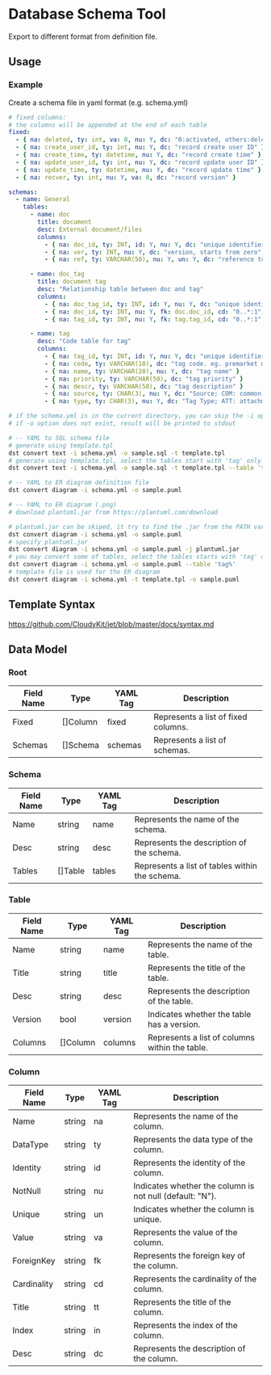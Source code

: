 # Database Schema Tool

Export to different format from definition file.

## Usage

### Example

Create a schema file in yaml format (e.g. schema.yml)

```yml
# fixed columns:
# the columns will be appended at the end of each table
fixed:
  - { na: deleted, ty: int, va: 0, nu: Y, dc: "0:activated, others:deleted" }
  - { na: create_user_id, ty: int, nu: Y, dc: "record create user ID" }
  - { na: create_time, ty: datetime, nu: Y, dc: "record create time" }
  - { na: update_user_id, ty: int, nu: Y, dc: "record update user ID" }
  - { na: update_time, ty: datetime, nu: Y, dc: "record update time" }
  - { na: recver, ty: int, nu: Y, va: 0, dc: "record version" }

schemas:
  - name: General
    tables:
      - name: doc
        title: document
        desc: External document/files
        columns:
          - { na: doc_id, ty: INT, id: Y, nu: Y, dc: "unique identifier" }
          - { na: ver, ty: INT, nu: Y, dc: "version, starts from zero" }
          - { na: ref, ty: VARCHAR(50), nu: Y, un: Y, dc: "reference to locate the external file" }

      - name: doc_tag
        title: document tag
        desc: "Relationship table between doc and tag"
        columns:
          - { na: doc_tag_id, ty: INT, id: Y, nu: Y, dc: "unique identifier" }
          - { na: doc_id, ty: INT, nu: Y, fk: doc.doc_id, cd: "0..*:1", dc: "doc id" }
          - { na: tag_id, ty: INT, nu: Y, fk: tag.tag_id, cd: "0..*:1", dc: "tag id" }

      - name: tag
        desc: "Code table for tag"
        columns:
          - { na: tag_id, ty: INT, id: Y, nu: Y, dc: "unique identifier" }
          - { na: code, ty: VARCHAR(10), dc: "tag code. eg. premarket md application index A1" }
          - { na: name, ty: VARCHAR(20), nu: Y, dc: "tag name" }
          - { na: priority, ty: VARCHAR(50), dc: "tag priority" }
          - { na: descr, ty: VARCHAR(50), dc: "tag description" }
          - { na: source, ty: CHAR(3), nu: Y, dc: "Source; COM: common, PRE: pre, POS: post" }
          - { na: type, ty: CHAR(3), nu: Y, dc: "Tag Type; ATT: attachment, APP: application, COM: company" }
```

```sh
# if the schema.yml is in the current directory, you can skip the -i option
# if -o option does not exist, result will be printed to stdout

# -- YAML to SQL schema file
# generate using template.tpl
dst convert text -i schema.yml -o sample.sql -t template.tpl
# generate using template.tpl, select the tables start with 'tag' only
dst convert text -i schema.yml -o sample.sql -t template.tpl --table 'tag%'

# -- YAML to ER diagram definition file
dst convert diagram -i schema.yml -o sample.puml

# -- YAML to ER diagram (.png)
# download plantuml.jar from https://plantuml.com/download

# plantuml.jar can be skiped, it try to find the .jar from the PATH variable
dst convert diagram -i schema.yml -o sample.puml
# specify plantuml.jar
dst convert diagram -i schema.yml -o sample.puml -j plantuml.jar
# you may convert some of tables, select the tables starts with 'tag' only
dst convert diagram -i schema.yml -o sample.puml --table 'tag%'
# template file is used for the ER diagram
dst convert diagram -i schema.yml -t template.tpl -o sample.puml

```

## Template Syntax
https://github.com/CloudyKit/jet/blob/master/docs/syntax.md

## Data Model

### Root
| Field Name | Type     | YAML Tag | Description                         |
| ---------- | -------- | -------- | ----------------------------------- |
| Fixed      | []Column | fixed    | Represents a list of fixed columns. |
| Schemas    | []Schema | schemas  | Represents a list of schemas.       |

### Schema
| Field Name | Type    | YAML Tag | Description                                    |
| ---------- | ------- | -------- | ---------------------------------------------- |
| Name       | string  | name     | Represents the name of the schema.             |
| Desc       | string  | desc     | Represents the description of the schema.      |
| Tables     | []Table | tables   | Represents a list of tables within the schema. |

### Table
| Field Name | Type     | YAML Tag | Description                                    |
| ---------- | -------- | -------- | ---------------------------------------------- |
| Name       | string   | name     | Represents the name of the table.              |
| Title      | string   | title    | Represents the title of the table.             |
| Desc       | string   | desc     | Represents the description of the table.       |
| Version    | bool     | version  | Indicates whether the table has a version.     |
| Columns    | []Column | columns  | Represents a list of columns within the table. |

### Column
| Field Name  | Type   | YAML Tag | Description                                              |
| ----------- | ------ | -------- | -------------------------------------------------------- |
| Name        | string | na       | Represents the name of the column.                       |
| DataType    | string | ty       | Represents the data type of the column.                  |
| Identity    | string | id       | Represents the identity of the column.                   |
| NotNull     | string | nu       | Indicates whether the column is not null (default: "N"). |
| Unique      | string | un       | Indicates whether the column is unique.                  |
| Value       | string | va       | Represents the value of the column.                      |
| ForeignKey  | string | fk       | Represents the foreign key of the column.                |
| Cardinality | string | cd       | Represents the cardinality of the column.                |
| Title       | string | tt       | Represents the title of the column.                      |
| Index       | string | in       | Represents the index of the column.                      |
| Desc        | string | dc       | Represents the description of the column.                |